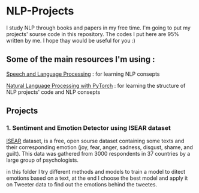 # NLP-Projects

I study NLP through books and papers in my free time. I'm going to put my projects' sourse code in this repository. The codes I put here are 95% written by me. I hope thay would be useful for you :)

## Some of the main resources I'm using :

[Speech and Language Processing](https://web.stanford.edu/~jurafsky/slp3/) : for learning NLP consepts

[Natural Language Processing with PyTorch](https://learning.oreilly.com/library/view/natural-language-processing/9781491978221/) : for learning the structure of NLP projects' code and NLP consepts

## Projects

### 1. Sentiment and Emotion Detector using ISEAR dataset

[ISEAR](https://www.unige.ch/cisa/research/materials-and-online-research/research-material/) dataset, is a free, open sourse dataset containing some texts and their corresponding emotion (joy, fear, anger, sadness, disgust, shame, and guilt). This data was gathered from 3000 respondents in 37 countries by a large group of psychologists.

in this folder I try different methods and models to train a model to ditect emotions based on a text, at the end I choose the best model and apply it on Tweeter data to find out the emotions behind the tweetes. 

